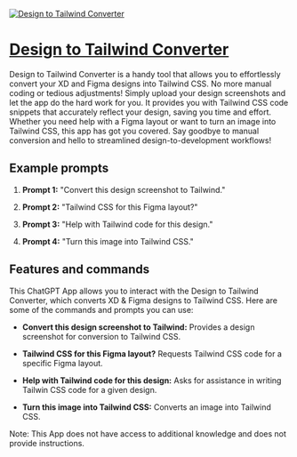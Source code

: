 [![Design to Tailwind Converter](https://files.oaiusercontent.com/file-p5W9JhoiLZCFl7d4B0vIaljg?se=2123-10-17T13%3A33%3A47Z&sp=r&sv=2021-08-06&sr=b&rscc=max-age%3D31536000%2C%20immutable&rscd=attachment%3B%20filename%3D18eaefd8-8501-4b33-babf-8ba498a8cb13.png&sig=w/8vyHtp7iblGE6dn/PK%2Bf4DLJWw0XRDNgBebWF2xYM%3D)](https://chat.openai.com/g/g-FYMeYyd8w-design-to-tailwind-converter)

# [Design to Tailwind Converter](https://chat.openai.com/g/g-FYMeYyd8w-design-to-tailwind-converter)

Design to Tailwind Converter is a handy tool that allows you to effortlessly convert your XD and Figma designs into Tailwind CSS. No more manual coding or tedious adjustments! Simply upload your design screenshots and let the app do the hard work for you. It provides you with Tailwind CSS code snippets that accurately reflect your design, saving you time and effort. Whether you need help with a Figma layout or want to turn an image into Tailwind CSS, this app has got you covered. Say goodbye to manual conversion and hello to streamlined design-to-development workflows!

## Example prompts

1. **Prompt 1:** "Convert this design screenshot to Tailwind."

2. **Prompt 2:** "Tailwind CSS for this Figma layout?"

3. **Prompt 3:** "Help with Tailwind code for this design."

4. **Prompt 4:** "Turn this image into Tailwind CSS."

## Features and commands

This ChatGPT App allows you to interact with the Design to Tailwind Converter, which converts XD & Figma designs to Tailwind CSS. Here are some of the commands and prompts you can use:

- **Convert this design screenshot to Tailwind:** Provides a design screenshot for conversion to Tailwind CSS.

- **Tailwind CSS for this Figma layout?** Requests Tailwind CSS code for a specific Figma layout.

- **Help with Tailwind code for this design:** Asks for assistance in writing Tailwin CSS code for a given design.

- **Turn this image into Tailwind CSS:** Converts an image into Tailwind CSS.

Note: This App does not have access to additional knowledge and does not provide instructions.